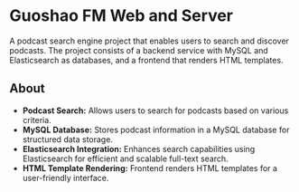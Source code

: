 # Guoshao FM Web and Server

A podcast search engine project that enables users to search and discover podcasts. The project consists of a backend service with MySQL and Elasticsearch as databases, and a frontend that renders HTML templates.

## About

- **Podcast Search:** Allows users to search for podcasts based on various criteria.
- **MySQL Database:** Stores podcast information in a MySQL database for structured data storage.
- **Elasticsearch Integration:** Enhances search capabilities using Elasticsearch for efficient and scalable full-text search.
- **HTML Template Rendering:** Frontend renders HTML templates for a user-friendly interface.

